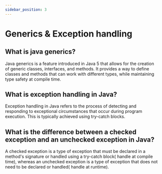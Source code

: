 ```yaml
---
sidebar_position: 3
---
```


# Generics & Exception handling

## What is java generics?
Java generics is a feature introduced in Java 5 that allows for the creation of generic classes, interfaces, and methods. It provides a way to define classes and methods that can work with different types, while maintaining type safety at compile time.
## What is exception handling in Java?
Exception handling in Java refers to the process of detecting and responding to exceptional circumstances that occur during program execution. This is typically achieved using try-catch blocks.
## What is the difference between a checked exception and an unchecked exception in Java?
A checked exception is a type of exception that must be declared in a method's signature or handled using a try-catch block( handle at compile time), whereas an unchecked exception is a type of exception that does not need to be declared or handled( handle at runtime).
